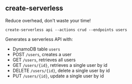 ## create-serverless

Reduce overhead, don't waste your time!

`create-serverless api --actions crud --endpoints users` 

Generates a serverless API with: 
  - DynamoDB table `users` 
  - POST `/users`, creates a user
  - GET `/users`, retrieves all users
  - GET `/users/{id}`, retrieves a single user by id
  - DELETE `/users/{id}`, delete a single user by id
  - PUT `/users/{id}`, update a single user by id